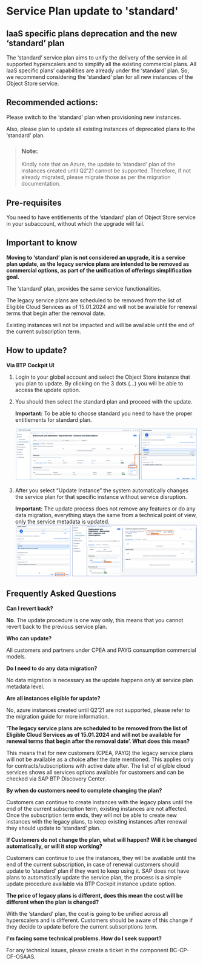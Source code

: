 <!-- loiod891fb75cbfe4da79bf2253180376f25 -->

# Service Plan update to 'standard'



<a name="loiod891fb75cbfe4da79bf2253180376f25__section_lrd_tnp_nzb"/>

## IaaS specific plans deprecation and the new ‘standard’ plan

The ‘standard’ service plan aims to unify the delivery of the service in all supported hyperscalers and to simplify all the existing commercial plans. All IaaS specific plans’ capabilities are already under the ‘standard’ plan. So, we recommend considering the ‘standard’ plan for all new instances of the Object Store service.



<a name="loiod891fb75cbfe4da79bf2253180376f25__section_vp4_tnp_nzb"/>

## Recommended actions:

Please switch to the ‘standard’ plan when provisioning new instances.

Also, please plan to update all existing instances of deprecated plans to the ‘standard’ plan.

> ### Note:  
> Kindly note that on Azure, the update to ‘standard’ plan of the instances created until Q2’21 cannot be supported. Therefore, if not already migrated, please migrate those as per the migration documentation.



<a name="loiod891fb75cbfe4da79bf2253180376f25__section_ehx_tnp_nzb"/>

## Pre-requisites

You need to have entitlements of the ‘standard’ plan of Object Store service in your subaccount, without which the upgrade will fail.



<a name="loiod891fb75cbfe4da79bf2253180376f25__section_rfd_fqp_nzb"/>

## Important to know

**Moving to ‘standard’ plan is not considered an upgrade, it is a service plan update, as the legacy service plans are intended to be removed as commercial options, as part of the unification of offerings simplification goal.**

The ‘standard’ plan, provides the same service functionalities.

The legacy service plans are scheduled to be removed from the list of Eligible Cloud Services as of 15.01.2024 and will not be available for renewal terms that begin after the removal date.

Existing instances will not be impacted and will be available until the end of the current subscription term.



<a name="loiod891fb75cbfe4da79bf2253180376f25__section_tbh_5np_nzb"/>

## How to update?

**Via BTP Cockpit UI**

1.  Login to your global account and select the Object Store instance that you plan to update. By clicking on the 3 dots \(...\) you will be able to access the update option.

2.  You should then select the standard plan and proceed with the update.

    **Important:** To be able to choose standard you need to have the proper entitlements for standard plan.

    ![](images/BTP_Cockpit_UI1_48b4c0e.png)

3.  After you select “Update Instance” the system automatically changes the service plan for that specific instance without service disruption.

    **Important:** The update process does not remove any features or do any data migration, everything stays the same from a technical point of view, only the service metadata is updated.![](images/BTP_cockpit_UI2_65cc4f7.png)




<a name="loiod891fb75cbfe4da79bf2253180376f25__section_plg_lqp_nzb"/>

## Frequently Asked Questions

**Can I revert back?**

**No**. The update procedure is one way only, this means that you cannot revert back to the previous service plan.

**Who can update?**

All customers and partners under CPEA and PAYG consumption commercial models.

**Do I need to do any data migration?**

No data migration is necessary as the update happens only at service plan metadata level.

**Are all instances eligible for update?**

No, azure instances created until Q2’21 are not supported, please refer to the migration guide for more information.

**’The legacy service plans are scheduled to be removed from the list of Eligible Cloud Services as of 15.01.2024 and will not be available for renewal terms that begin after the removal date’. What does this mean?**

This means that for new customers \(CPEA, PAYG\) the legacy service plans will not be available as a choice after the date mentioned. This applies only for contracts/subscriptions with active date after. The list of eligible cloud services shows all services options available for customers and can be checked via SAP BTP Discovery Center.

**By when do customers need to complete changing the plan?**

Customers can continue to create instances with the legacy plans until the end of the current subscription term, existing instances are not affected. Once the subscription term ends, they will not be able to create new instances with the legacy plans, to keep existing instances after renewal they should update to ‘standard’ plan.

**If Customers do not change the plan, what will happen? Will it be changed automatically, or will it stop working?**

Customers can continue to use the instances, they will be available until the end of the current subscription, in case of renewal customers should update to ‘standard’ plan if they want to keep using it. SAP does not have plans to automatically update the service plan, the process is a simple update procedure available via BTP Cockpit instance update option.

**The price of legacy plans is different, does this mean the cost will be different when the plan is changed?**

With the ‘standard’ plan, the cost is going to be unified across all hyperscalers and is different. Customers should be aware of this change if they decide to update before the current subscriptions term.

**I'm facing some technical problems. How do I seek support?**

For any technical issues, please create a ticket in the component BC-CP-CF-OSAAS.

